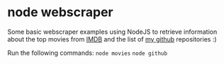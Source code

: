 # node webscraper

Some basic webscraper examples using NodeJS to retrieve information about the top movies from [IMDB](http://www.imdb.com/chart/moviemeter) and the list of [my github](https://api.github.com/users/iwilliam317/repos) repositories :)

Run the following commands:
``` node movies ```
``` node github ```
